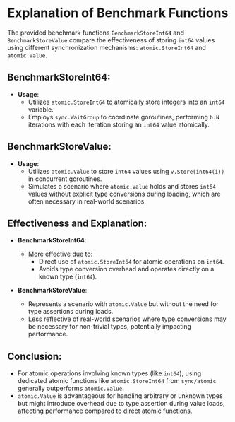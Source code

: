 # Explanation of Benchmark Functions

The provided benchmark functions `BenchmarkStoreInt64` and `BenchmarkStoreValue` compare the effectiveness of storing `int64` values using different synchronization mechanisms: `atomic.StoreInt64` and `atomic.Value`.

## BenchmarkStoreInt64:

- **Usage**:
  - Utilizes `atomic.StoreInt64` to atomically store integers into an `int64` variable.
  - Employs `sync.WaitGroup` to coordinate goroutines, performing `b.N` iterations with each iteration storing an `int64` value atomically.

## BenchmarkStoreValue:

- **Usage**:
  - Utilizes `atomic.Value` to store `int64` values using `v.Store(int64(i))` in concurrent goroutines.
  - Simulates a scenario where `atomic.Value` holds and stores `int64` values without explicit type conversions during loading, which are often necessary in real-world scenarios.

## Effectiveness and Explanation:

- **BenchmarkStoreInt64**:

  - More effective due to:
    - Direct use of `atomic.StoreInt64` for atomic operations on `int64`.
    - Avoids type conversion overhead and operates directly on a known type (`int64`).

- **BenchmarkStoreValue**:
  - Represents a scenario with `atomic.Value` but without the need for type assertions during loads.
  - Less reflective of real-world scenarios where type conversions may be necessary for non-trivial types, potentially impacting performance.

## Conclusion:

- For atomic operations involving known types (like `int64`), using dedicated atomic functions like `atomic.StoreInt64` from `sync/atomic` generally outperforms `atomic.Value`.
- `atomic.Value` is advantageous for handling arbitrary or unknown types but might introduce overhead due to type assertion during value loads, affecting performance compared to direct atomic functions.
